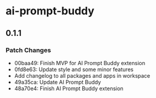 # ai-prompt-buddy

## 0.1.1

### Patch Changes

- 00baa49: Finish MVP for AI Prompt Buddy extension
- 0fd8e63: Update style and some minor features
- Add changelog to all packages and apps in workspace
- 49a35ca: Update AI Prompt Buddy
- 48a70e4: Finish AI Prompt Buddy extension
